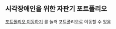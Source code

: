 ## 시각장애인을 위한 자판기 포트폴리오

[포트폴리오 이동하기](https://github.com/jsj5100/Capstone_Design_TeamProject) 를 눌러 포트폴리오로 이동할 수 있음
